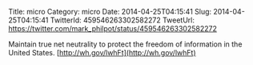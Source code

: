 Title: micro
Category: micro
Date: 2014-04-25T04:15:41
Slug: 2014-04-25T04:15:41
TwitterId: 459546263302582272
TweetUrl: https://twitter.com/mark_philpot/status/459546263302582272

Maintain true net neutrality to protect the freedom of information in the United States. [http://wh.gov/lwhFt](http://wh.gov/lwhFt)